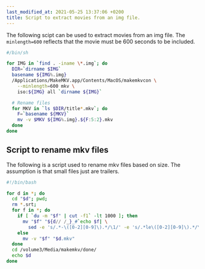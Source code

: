 ```yaml
---
last_modified_at: 2021-05-25 13:37:06 +0200
title: Script to extract movies from an img file.
---
```


The following scipt can be used to extract movies from an img file. The `minlength=600` reflects that the movie must be 600 seconds to be included.

```sh
#/bin/sh

for IMG in `find . -iname \*.img`; do
  DIR=`dirname $IMG`
  basename ${IMG%.img}
  /Applications/MakeMKV.app/Contents/MacOS/makemkvcon \
    --minlength=600 mkv \
    iso:${IMG} all `dirname ${IMG}`

  # Rename files
  for MKV in `ls $DIR/title*.mkv`; do
    F=`basename ${MKV}`
    mv -v $MKV ${IMG%.img}.${F:5:2}.mkv
  done
done

```

## Script to rename mkv files

The following is a script used to rename mkv files based on size. The assumption is that small files just are trailers.

```sh
#!/bin/bash

for d in *; do
  cd "$d"; pwd;
  rm *.srt;
  for f in *; do
    if [ `du -m "$f" | cut -f1` -lt 1000 ]; then
      mv "$f" "${d// /_}_#`echo $f| \
        sed -e 's/.*-\([0-2][0-9]\).*/\1/' -e 's/.*le\([0-2][0-9]\).*/\1/' -e 's/.*t\([0-2][0-9]\).*/\1/'`-trailer.mkv"
    else
      mv -v "$f" "$d.mkv"
  done
  cd /volume3/Media/makemkv/done/
  echo $d
done
```
